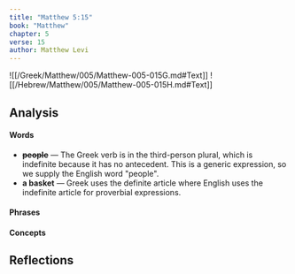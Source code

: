 ```yaml
---
title: "Matthew 5:15"
book: "Matthew"
chapter: 5
verse: 15
author: Matthew Levi
---
```

![[/Greek/Matthew/005/Matthew-005-015G.md#Text]]
![[/Hebrew/Matthew/005/Matthew-005-015H.md#Text]]

## Analysis

#### Words
- **<s>people</s>** — The Greek verb is in the third-person plural, which is indefinite because it has no antecedent.  This is a generic expression, so we supply the English word "people".
- **a basket** — Greek uses the definite article where English uses the indefinite article for proverbial expressions.

#### Phrases

#### Concepts

## Reflections
